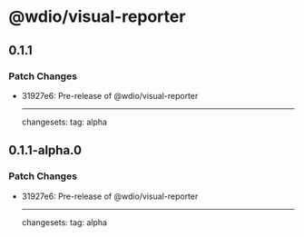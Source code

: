 # @wdio/visual-reporter

## 0.1.1

### Patch Changes

- 31927e6: Pre-release of @wdio/visual-reporter

  ***

  changesets:
  tag: alpha

## 0.1.1-alpha.0

### Patch Changes

- 31927e6: Pre-release of @wdio/visual-reporter

  ***

  changesets:
  tag: alpha
